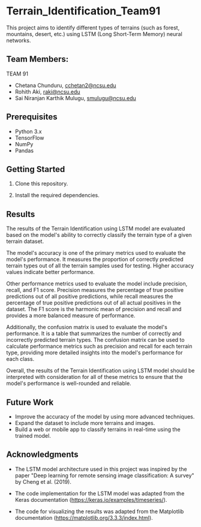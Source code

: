 # Terrain_Identification_Team91

This project aims to identify different types of terrains (such as forest, mountains, desert, etc.) using LSTM (Long Short-Term Memory) neural networks.

## Team Members: 
TEAM 91
- Chetana Chunduru, cchetan2@ncsu.edu
- Rohith Aki, raki@ncsu.edu
- Sai Niranjan Karthik Mulugu, smulugu@ncsu.edu


## Prerequisites

- Python 3.x
- TensorFlow
- NumPy
- Pandas

## Getting Started

1. Clone this repository.

2. Install the required dependencies.


## Results

The results of the Terrain Identification using LSTM model are evaluated based on the model's ability to correctly classify the terrain type of a given terrain dataset.

The model's accuracy is one of the primary metrics used to evaluate the model's performance. It measures the proportion of correctly predicted terrain types out of all the terrain samples used for testing. Higher accuracy values indicate better performance.

Other performance metrics used to evaluate the model include precision, recall, and F1 score. Precision measures the percentage of true positive predictions out of all positive predictions, while recall measures the percentage of true positive predictions out of all actual positives in the dataset. The F1 score is the harmonic mean of precision and recall and provides a more balanced measure of performance.

Additionally, the confusion matrix is used to evaluate the model's performance. It is a table that summarizes the number of correctly and incorrectly predicted terrain types. The confusion matrix can be used to calculate performance metrics such as precision and recall for each terrain type, providing more detailed insights into the model's performance for each class.

Overall, the results of the Terrain Identification using LSTM model should be interpreted with consideration for all of these metrics to ensure that the model's performance is well-rounded and reliable.

## Future Work

- Improve the accuracy of the model by using more advanced techniques.
- Expand the dataset to include more terrains and images.
- Build a web or mobile app to classify terrains in real-time using the trained model.


## Acknowledgments

- The LSTM model architecture used in this project was inspired by the paper "Deep learning for remote sensing image classification: A survey" by Cheng et al. (2019).

- The code implementation for the LSTM model was adapted from the Keras documentation (https://keras.io/examples/timeseries/).

- The code for visualizing the results was adapted from the Matplotlib documentation (https://matplotlib.org/3.3.3/index.html).







